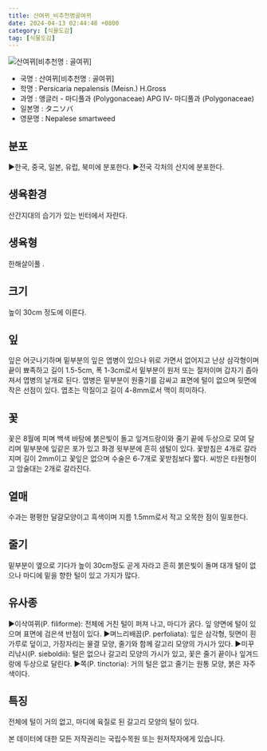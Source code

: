 ```yaml
---
title: 산여뀌_비추천명골여뀌
date: 2024-04-13 02:44:48 +0800
category: [식물도감]
tag: [식물도감]
---
```




![산여뀌[비추천명 : 골여뀌]](/fileUpload/plants/basic/Polygonaceae/Persicaria/1345/1_th2.JPG)
- 국명 : 산여뀌[비추천명 : 골여뀌]
- 학명 : Persicaria nepalensis (Meisn.) H.Gross
- 과명 : 앵글러 - 마디풀과 (Polygonaceae) APG Ⅳ- 마디풀과 (Polygonaceae)
- 일본명 : タニソバ
- 영문명 : Nepalese smartweed


## 분포
▶한국, 중국, 일본, 유럽, 북미에 분포한다.▶전국 각처의 산지에 분포한다.
## 생육환경
산간지대의 습기가 있는 빈터에서 자란다.
## 생육형
한해살이풀 .
## 크기
높이 30cm 정도에 이른다.
## 잎
잎은 어긋나기하며 밑부분의 잎은 엽병이 있으나 위로 가면서 없어지고 난상 삼각형이며 끝이 뾰족하고 길이 1.5-5cm, 폭 1-3cm로서 밑부분이 원저 또는 절저이며 갑자기 좁아져서 엽병의 날개로 된다. 엽병은 밑부분이 원줄기를 감싸고 표면에 털이 없으며 뒷면에 작은 선점이 있다. 엽초는 막질이고 길이 4-8mm로서 맥이 희미하다.
## 꽃
꽃은 8월에 피며 백색 바탕에 붉은빛이 돌고 잎겨드랑이와 줄기 끝에 두상으로 모여 달리며 밑부분에 잎같은 포가 있고 화경 윗부분에 흔히 샘털이 있다. 꽃받침은 4개로 갈라지며 길이 2mm이고 꽃잎은 없으며 수술은 6-7개로 꽃받침보다 짧다. 씨방은 타원형이고 암술대는 2개로 갈라진다.
## 열매
수과는 평평한 달걀모양이고 흑색이며 지름 1.5mm로서 작고 오목한 점이 밀포한다.
## 줄기
밑부분이 옆으로 기다가 높이 30cm정도 곧게 자라고 흔히 붉은빛이 돌며 대개 털이 없으나 마디에 밑을 향한 털이 있고 가지가 많다.
## 유사종
▶이삭여뀌(P. filiforme): 전체에 거친 털이 퍼져 나고, 마디가 굵다. 잎 양면에 털이 있으며 표면에 검은색 반점이 있다.▶며느리배꼽(P. perfoliata): 잎은 삼각형, 뒷면이 흰 가루로 덮이고, 가장자리는 물결 모양, 줄기와 함께 갈고리 모양의 가시가 있다.▶미꾸리낚시(P. sieboldii): 털은 없으나 갈고리 모양의 가시가 있고, 꽃은 줄기 끝이나 잎겨드랑에 두상으로 달린다.▶쪽(P. tinctoria): 거의 털은 없고 줄기는 원통 모양, 붉은 자주색이다.
## 특징
전체에 털이 거의 없고, 마디에 육질로 된 갈고리 모양의 털이 있다.






본 데이터에 대한 모든 저작권리는 국립수목원 또는 원저작자에게 있습니다.
